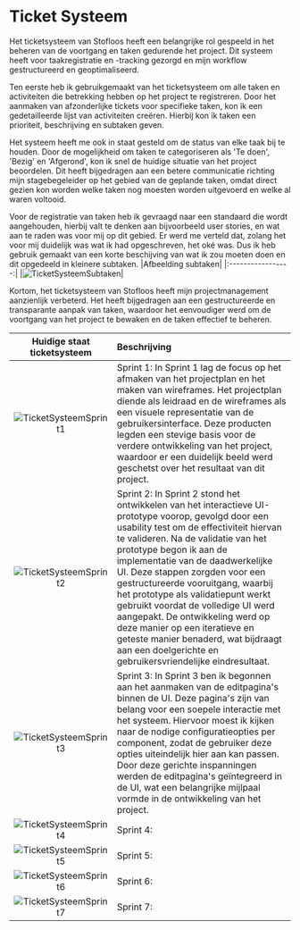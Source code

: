 # Ticket Systeem
Het ticketsysteem van Stofloos heeft een belangrijke rol gespeeld in het beheren van de voortgang en taken gedurende het project. 
Dit systeem heeft voor taakregistratie en -tracking gezorgd en mijn workflow gestructureerd en geoptimaliseerd.

Ten eerste heb ik gebruikgemaakt van het ticketsysteem om alle taken en activiteiten die betrekking hebben op het project te registreren. 
Door het aanmaken van afzonderlijke tickets voor specifieke taken, kon ik een gedetailleerde lijst van activiteiten creëren. Hierbij kon ik taken een prioriteit, beschrijving en subtaken geven. 

Het systeem heeft me ook in staat gesteld om de status van elke taak bij te houden. Door de mogelijkheid om taken te categoriseren als 'Te doen', 'Bezig' en  'Afgerond', 
kon ik snel de huidige situatie van het project beoordelen. Dit heeft bijgedragen aan een betere communicatie richting mijn stagebegeleider op het gebied van de geplande taken, 
omdat direct gezien kon worden welke taken nog moesten worden uitgevoerd en welke al waren voltooid.

Voor de registratie van taken heb ik gevraagd naar een standaard die wordt aangehouden, hierbij valt te denken aan bijvoorbeeld user stories, en wat aan te raden was voor 
mij op dit gebied. Er werd me verteld dat, zolang het voor mij duidelijk was wat ik had opgeschreven, het oké was. Dus ik heb gebruik gemaakt van een korte beschijving van wat ik zou moeten doen en dit opgedeeld 
in kleinere subtaken. 
|Afbeelding subtaken|
|:-----------------:|
|![TicketSysteemSubtaken](https://github.com/Timsel1/PortfolioS5/assets/90602424/c28f6307-1b67-4f8f-8ee3-01ee03c0ffec)|

Kortom, het ticketsysteem van Stofloos heeft mijn projectmanagement aanzienlijk verbeterd. Het heeft bijgedragen aan een gestructureerde en transparante aanpak van taken, 
waardoor het eenvoudiger werd om de voortgang van het project te bewaken en de taken effectief te beheren.

|Huidige staat ticketsysteem|Beschrijving|
|:-------------------------:|:-----------|
|![TicketSysteemSprint1](https://github.com/Timsel1/PortfolioS5/assets/90602424/ceff84a7-a0c3-4f9b-8752-e1beae567a8f)|Sprint 1:   In Sprint 1 lag de focus op het afmaken van het projectplan en het maken van wireframes. Het projectplan diende als leidraad  en de wireframes als een visuele representatie van de gebruikersinterface. Deze producten legden een stevige basis voor de verdere ontwikkeling van het project, waardoor er een duidelijk beeld werd geschetst over het resultaat van dit project.|
|![TicketSysteemSprint2](https://github.com/Timsel1/PortfolioS5/assets/90602424/651ec9d1-0df4-46d6-ba25-37d093b2ed70)|Sprint 2: In Sprint 2 stond het ontwikkelen van het interactieve UI-prototype voorop, gevolgd door een usability test om de effectiviteit hiervan te valideren. Na de validatie van het prototype begon ik aan de implementatie van de daadwerkelijke UI. Deze stappen zorgden voor een gestructureerde vooruitgang, waarbij het prototype als validatiepunt werkt gebruikt voordat de volledige UI werd aangepakt. De ontwikkeling werd op deze manier op een iteratieve en geteste manier benaderd, wat bijdraagt aan een doelgerichte en gebruikersvriendelijke eindresultaat.|
|![TicketSysteemSprint3](https://github.com/Timsel1/PortfolioS5/assets/90602424/8bfc66c5-6caf-4c88-83bb-becd373b35a7)|Sprint 3: In Sprint 3 ben ik begonnen aan het aanmaken van de editpagina's binnen de UI. Deze pagina's zijn van belang voor een soepele interactie met het systeem. Hiervoor moest ik kijken naar de nodige configuratieopties per component, zodat de gebruiker deze opties uiteindelijk hier aan kan passen. Door deze gerichte inspanningen werden de editpagina's geïntegreerd in de UI, wat een belangrijke mijlpaal vormde in de ontwikkeling van het project.|
|![TicketSysteemSprint4](https://github.com/Timsel1/PortfolioS5/assets/90602424/e78516a6-f117-45b0-94a9-e76a994f0e0c)|Sprint 4:|
|![TicketSysteemSprint5](https://github.com/Timsel1/PortfolioS5/assets/90602424/ce5d690d-1eea-4ec0-9208-641ea40fbb5d)|Sprint 5:|
|![TicketSysteemSprint6](https://github.com/Timsel1/PortfolioS5/assets/90602424/30ec754c-0e1c-4ded-85da-c7a654b85ad8)|Sprint 6:|
|![TicketSysteemSprint7](https://github.com/Timsel1/PortfolioS5/assets/90602424/aa560eba-ef28-443d-96bc-cf6cb4cbf2c9)|Sprint 7:|
